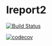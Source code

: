 # Ireport2
[![Build Status](https://travis-ci.org/Ngareski/Ireport2.svg?branch=develop)](https://travis-ci.org/Ngareski/Ireport2) 

[![codecov](https://codecov.io/gh/Ngareski/Ireport2/branch/develop/graph/badge.svg)](https://codecov.io/gh/Ngareski/Ireport2)


